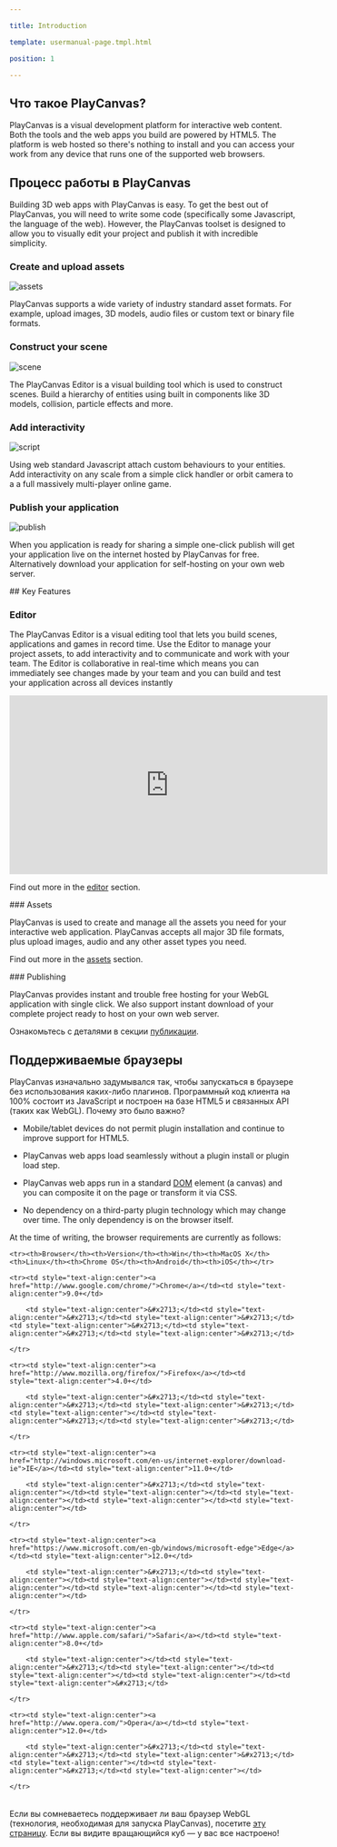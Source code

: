 ---
title: Introduction
template: usermanual-page.tmpl.html
position: 1
---

## Что такое PlayCanvas?

PlayCanvas is a visual development platform for interactive web content. Both the tools and the web apps you build are powered by HTML5. The platform is web hosted so there's nothing to install and you can access your work from any device that runs one of the supported web browsers.

## Процесс работы в PlayCanvas

Building 3D web apps with PlayCanvas is easy. To get the best out of PlayCanvas, you will need to write some code (specifically some Javascript, the language of the web). However, the PlayCanvas toolset is designed to allow you to visually edit your project and publish it with incredible simplicity.

### Create and upload assets

![assets][4]

PlayCanvas supports a wide variety of industry standard asset formats. For example, upload images, 3D models, audio files or custom text or binary file formats.

### Construct your scene

![scene][5]

The PlayCanvas Editor is a visual building tool which is used to construct scenes. Build a hierarchy of entities using built in components like 3D models, collision, particle effects and more.

### Add interactivity

![script][6]

Using web standard Javascript attach custom behaviours to your entities. Add interactivity on any scale from a simple click handler or orbit camera to a a full massively multi-player online game.

### Publish your application

![publish][7]

When you application is ready for sharing a simple one-click publish will get your application live on the internet hosted by PlayCanvas for free. Alternatively download your application for self-hosting on your own web server.

## Key Features

### Editor

The PlayCanvas Editor is a visual editing tool that lets you build scenes, applications and games in record time. Use the Editor to manage your project assets, to add interactivity and to communicate and work with your team. The Editor is collaborative in real-time which means you can immediately see changes made by your team and you can build and test your application across all devices instantly

<iframe width="560" height="315" src="https://www.youtube.com/embed/PS4oMLPyYfI" frameborder="0" allowfullscreen></iframe>

Find out more in the [editor][8] section.

### Assets

PlayCanvas is used to create and manage all the assets you need for your interactive web application. PlayCanvas accepts all major 3D file formats, plus upload images, audio and any other asset types you need.

Find out more in the [assets][9] section.

### Publishing

PlayCanvas provides instant and trouble free hosting for your WebGL application with single click. We also support instant download of your complete project ready to host on your own web server.

Ознакомьтесь с деталями в секции [публикации][1].

## Поддерживаемые браузеры

PlayCanvas изначально задумывался так, чтобы запускаться в браузере без использования каких-либо плагинов. Программный код клиента на 100% состоит из JavaScript и построен на базе HTML5 и связанных API (таких как WebGL). Почему это было важно?

* Mobile/tablet devices do not permit plugin installation and continue to improve support for HTML5.
* PlayCanvas web apps load seamlessly without a plugin install or plugin load step.
* PlayCanvas web apps run in a standard [DOM][2] element (a canvas) and you can composite it on the page or transform it via CSS.
* No dependency on a third-party plugin technology which may change over time. The only dependency is on the browser itself.

At the time of writing, the browser requirements are currently as follows:

<table class="table table-striped table-bordered">
    <tr><th>Browser</th><th>Version</th><th>Win</th><th>MacOS X</th><th>Linux</th><th>Chrome OS</th><th>Android</th><th>iOS</th></tr>
    <tr><td style="text-align:center"><a href="http://www.google.com/chrome/">Chrome</a></td><td style="text-align:center">9.0+</td>
        <td style="text-align:center">&#x2713;</td><td style="text-align:center">&#x2713;</td><td style="text-align:center">&#x2713;</td><td style="text-align:center">&#x2713;</td><td style="text-align:center">&#x2713;</td><td style="text-align:center">&#x2713;</td>
    </tr>
    <tr><td style="text-align:center"><a href="http://www.mozilla.org/firefox/">Firefox</a></td><td style="text-align:center">4.0+</td>
        <td style="text-align:center">&#x2713;</td><td style="text-align:center">&#x2713;</td><td style="text-align:center">&#x2713;</td><td style="text-align:center"></td><td style="text-align:center">&#x2713;</td><td style="text-align:center">&#x2713;</td>
    </tr>
    <tr><td style="text-align:center"><a href="http://windows.microsoft.com/en-us/internet-explorer/download-ie">IE</a></td><td style="text-align:center">11.0+</td>
        <td style="text-align:center">&#x2713;</td><td style="text-align:center"></td><td style="text-align:center"></td><td style="text-align:center"></td><td style="text-align:center"></td><td style="text-align:center"></td>
    </tr>
    <tr><td style="text-align:center"><a href="https://www.microsoft.com/en-gb/windows/microsoft-edge">Edge</a></td><td style="text-align:center">12.0+</td>
        <td style="text-align:center">&#x2713;</td><td style="text-align:center"></td><td style="text-align:center"></td><td style="text-align:center"></td><td style="text-align:center"></td><td style="text-align:center"></td>
    </tr>
    <tr><td style="text-align:center"><a href="http://www.apple.com/safari/">Safari</a></td><td style="text-align:center">8.0+</td>
        <td style="text-align:center"></td><td style="text-align:center">&#x2713;</td><td style="text-align:center"></td><td style="text-align:center"></td><td style="text-align:center"></td><td style="text-align:center">&#x2713;</td>
    </tr>
    <tr><td style="text-align:center"><a href="http://www.opera.com/">Opera</a></td><td style="text-align:center">12.0+</td>
        <td style="text-align:center">&#x2713;</td><td style="text-align:center">&#x2713;</td><td style="text-align:center">&#x2713;</td><td style="text-align:center"></td><td style="text-align:center">&#x2713;</td><td style="text-align:center"></td>
    </tr>
</table>

Если вы сомневаетесь поддерживает ли ваш браузер WebGL (технология, необходимая для запуска PlayCanvas), посетите [эту страницу][3]. Если вы видите вращающийся куб — у вас все настроено!

[1]: /user-manual/publishing
[2]: /user-manual/glossary/#dom
[3]: http://get.webgl.org/
[4]: /images/user-manual/introduction-assets.jpg
[5]: /images/user-manual/introduction-scene.jpg
[6]: /images/user-manual/introduction-script.jpg
[7]: /images/user-manual/introduction-published.jpg
[8]: /user-manual/designer
[9]: /user-manual/assets

